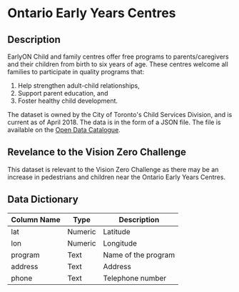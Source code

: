 # Ontario Early Years Centres

## Description 
EarlyON Child and family centres offer free programs to parents/caregivers and their children from birth to six years of age. These centres welcome all families to participate in quality programs that:
1) Help strengthen adult-child relationships,
2) Support parent education, and
3) Foster healthy child development.

The dataset is owned by the City of Toronto's Child Services Division, and is current as of April 2018. The data is in the form of a JSON file. The file is available on the [Open Data Catalogue](https://www.toronto.ca/city-government/data-research-maps/open-data/open-data-catalogue/#89affade-9841-653f-8bbc-dfbb397b43ac). 

## Revelance to the Vision Zero Challenge
This dataset is relevant to the Vision Zero Challenge as there may be an increase in pedestrians and children near the Ontario Early Years Centres. 

## Data Dictionary 
| Column Name | Type | Description |
|-------------|------|-------------|
lat | Numeric | Latitude
lon | Numeric | Longitude 
program | Text | Name of the program 
address | Text | Address 
phone | Text | Telephone number
